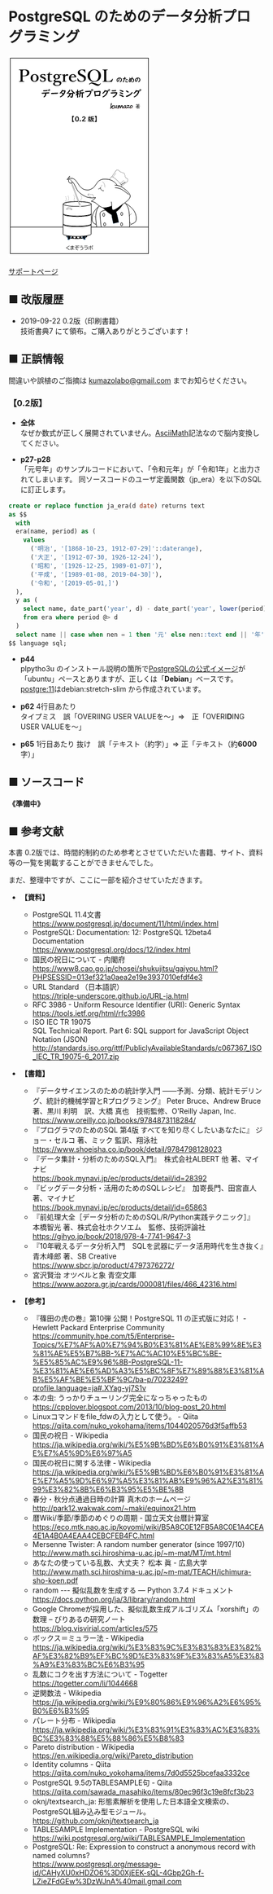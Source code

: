 # PostgreSQL のためのデータ分析プログラミング

![象のコックさん](./img/elephant-cook.png)


[サポートページ](http://kumazo.github.io/postgres-analytics/) 


## ■ 改版履歴

* 2019-09-22 0.2版（印刷書籍）  
技術書典7 にて領布。ご購入ありがとうございます！

## ■ 正誤情報

間違いや誤植のご指摘は kumazolabo@gmail.com までお知らせください。

### 【0.2版】

* **全体**  
なぜか数式が正しく展開されていません。[AsciiMath](http://asciimath.org/)記法なので脳内変換してください。

* **p27-p28**  
「元号年」のサンプルコードにおいて、「令和元年」が「令和1年」と出力されてしまいます。
同ソースコードのユーザ定義関数（jp_era）を以下のSQLに訂正します。

```sql
create or replace function ja_era(d date) returns text
as $$
  with
  era(name, period) as (
    values
      ('明治', '[1868-10-23, 1912-07-29]'::daterange),
      ('大正', '[1912-07-30, 1926-12-24]'),
      ('昭和', '[1926-12-25, 1989-01-07]'),
      ('平成', '[1989-01-08, 2019-04-30]'),
      ('令和', '[2019-05-01,]')
  ),
  y as (
    select name, date_part('year', d) - date_part('year', lower(period)) + 1 as nen
    from era where period @> d
  )
  select name || case when nen = 1 then '元' else nen::text end || '年' from y;
$$ language sql;
```

* **p44**  
plpytho3u のインストール説明の箇所で[PostgreSQLの公式イメージ](https://hub.docker.com/_/postgres)が「ubuntu」ペースとありますが、正しくは「**Debian**」ベースです。[postgre:11](https://github.com/docker-library/postgres/blob/9d8e2448436b2af1ea715822c2d209d493760007/11/Dockerfile)はdebian:stretch-slim から作成されています。

* **p62** 4行目あたり  
タイプミス　誤「OVERIING USER VALUEを～」⇒　正「OVERI**D**ING USER VALUEを～」

* **p65** 1行目あたり
抜け　誤「テキスト（約字）」⇒ 正「テキスト（約**6000**字）」


## ■ ソースコード

 **《準備中》**

## ■ 参考文献

本書 0.2版では、時間的制約のため参考とさせていただいた書籍、サイト、資料等の一覧を掲載することができませんでした。

まだ、整理中ですが、ここに一部を紹介させていただきます。

* **【資料】**
  * PostgreSQL 11.4文書  
  https://www.postgresql.jp/document/11/html/index.html
  * PostgreSQL: Documentation: 12: PostgreSQL 12beta4 Documentation  
  https://www.postgresql.org/docs/12/index.html
  * 国民の祝日について - 内閣府  
  https://www8.cao.go.jp/chosei/shukujitsu/gaiyou.html?PHPSESSID=013ef321a0aea2e19e3937010efdf4e3
  * URL Standard （日本語訳）   
  https://triple-underscore.github.io/URL-ja.html
  * RFC 3986 - Uniform Resource Identifier (URI): Generic Syntax  
  https://tools.ietf.org/html/rfc3986
  * ISO IEC TR 19075   
  SQL Technical Report. Part 6: SQL support for JavaScript Object Notation (JSON)  
  http://standards.iso.org/ittf/PubliclyAvailableStandards/c067367_ISO_IEC_TR_19075-6_2017.zip

* **【書籍】**
  * 『データサイエンスのための統計学入門 ――予測、分類、統計モデリング、統計的機械学習とRプログラミング』 Peter Bruce、Andrew Bruce 著、黒川 利明　訳、大橋 真也　技術監修、O'Reilly Japan, Inc.  
  https://www.oreilly.co.jp/books/9784873118284/
  * 『プログラマのためのSQL 第4版 すべてを知り尽くしたいあなたに』 ジョー・セルコ 著、ミック 監訳、翔泳社  
  https://www.shoeisha.co.jp/book/detail/9784798128023
  * 『データ集計・分析のためのSQL入門』　株式会社ALBERT 他 著、マイナビ  
  https://book.mynavi.jp/ec/products/detail/id=28392
  * 『ビッグデータ分析・活用のためのSQLレシピ』　加嵜長門、田宮直人 著、マイナビ  
  https://book.mynavi.jp/ec/products/detail/id=65863
  * 『前処理大全［データ分析のためのSQL/R/Python実践テクニック］』　本橋智光 著、株式会社ホクソエム　監修、技術評論社  
  https://gihyo.jp/book/2018/978-4-7741-9647-3  
  * 『10年戦えるデータ分析入門　SQLを武器にデータ活用時代を生き抜く』　青木峰郎 著、SB Creative  
  https://www.sbcr.jp/product/4797376272/
  * 宮沢賢治 オツベルと象 青空文庫  
  https://www.aozora.gr.jp/cards/000081/files/466_42316.html

* **【参考】**
  * 『篠田の虎の巻』第10弾 公開！PostgreSQL 11 の正式版に対応！ - Hewlett Packard Enterprise Community  
  https://community.hpe.com/t5/Enterprise-Topics/%E7%AF%A0%E7%94%B0%E3%81%AE%E8%99%8E%E3%81%AE%E5%B7%BB-%E7%AC%AC10%E5%BC%BE-%E5%85%AC%E9%96%8B-PostgreSQL-11-%E3%81%AE%E6%AD%A3%E5%BC%8F%E7%89%88%E3%81%AB%E5%AF%BE%E5%BF%9C/ba-p/7023249?profile.language=ja#.XYag-yj7S1v
  * 本の虫: うっかりチューリング完全になっちゃったもの  
  https://cpplover.blogspot.com/2013/10/blog-post_20.html
  * Linuxコマンドをfile_fdwの入力として使う。 - Qiita  
  https://qiita.com/nuko_yokohama/items/1044020576d3f5affb53
  * 国民の祝日 - Wikipedia  
  https://ja.wikipedia.org/wiki/%E5%9B%BD%E6%B0%91%E3%81%AE%E7%A5%9D%E6%97%A5
  * 国民の祝日に関する法律 - Wikipedia  
  https://ja.wikipedia.org/wiki/%E5%9B%BD%E6%B0%91%E3%81%AE%E7%A5%9D%E6%97%A5%E3%81%AB%E9%96%A2%E3%81%99%E3%82%8B%E6%B3%95%E5%BE%8B
  * 春分・秋分点通過日時の計算 真木のホームページ  
  http://park12.wakwak.com/~maki/equinox21.htm
  * 暦Wiki/季節/季節のめぐりの周期 - 国立天文台暦計算室   
  https://eco.mtk.nao.ac.jp/koyomi/wiki/B5A8C0E12FB5A8C0E1A4CEA4E1A4B0A4EAA4CEBCFEB4FC.html
  * Mersenne Twister: A random number generator (since 1997/10)   
  http://www.math.sci.hiroshima-u.ac.jp/~m-mat/MT/mt.html
  * あなたの使っている乱数、大丈夫？ 松本 眞 - 広島大学  
  http://www.math.sci.hiroshima-u.ac.jp/~m-mat/TEACH/ichimura-sho-koen.pdf
  * random --- 擬似乱数を生成する — Python 3.7.4 ドキュメント  
  https://docs.python.org/ja/3/library/random.html
  * Google Chromeが採用した、擬似乱数生成アルゴリズム「xorshift」の数理 – びりあるの研究ノート  
  https://blog.visvirial.com/articles/575
  * ボックス＝ミュラー法 - Wikipedia  
  https://ja.wikipedia.org/wiki/%E3%83%9C%E3%83%83%E3%82%AF%E3%82%B9%EF%BC%9D%E3%83%9F%E3%83%A5%E3%83%A9%E3%83%BC%E6%B3%95
  * 乱数にコクを出す方法について - Togetter  
  https://togetter.com/li/1044668
  * 逆関数法 - Wikipedia  
  https://ja.wikipedia.org/wiki/%E9%80%86%E9%96%A2%E6%95%B0%E6%B3%95
  * パレート分布 - Wikipedia  
  https://ja.wikipedia.org/wiki/%E3%83%91%E3%83%AC%E3%83%BC%E3%83%88%E5%88%86%E5%B8%83
  * Pareto distribution - Wikipedia  
  https://en.wikipedia.org/wiki/Pareto_distribution
  * Identity columns - Qiita  
  https://qiita.com/nuko_yokohama/items/7d0d5525bcefaa3332ce
  * PostgreSQL 9.5のTABLESAMPLE句 - Qiita  
  https://qiita.com/sawada_masahiko/items/80ec96f3c19e8fcf3b23
  * oknj/textsearch_ja: 形態素解析を使用した日本語全文検索の、PostgreSQL組み込み型モジュール。   
  https://github.com/oknj/textsearch_ja
  * TABLESAMPLE Implementation - PostgreSQL wiki   
  https://wiki.postgresql.org/wiki/TABLESAMPLE_Implementation
  * PostgreSQL: Re: Expression to construct a anonymous record with named columns?   
  https://www.postgresql.org/message-id/CAHyXU0xHDZO6%3D0XjEEK-sQL-4Gbp2Gh-f-LZieZFdGEw%3DzWJnA%40mail.gmail.com



